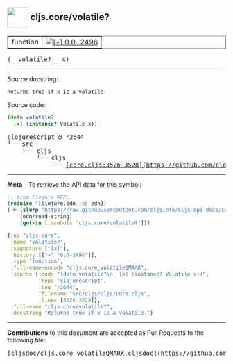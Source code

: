 ## <img width="48px" valign="middle" src="http://i.imgur.com/Hi20huC.png"> cljs.core/volatile?

 <table border="1">
<tr>

<td>function</td>
<td><a href="https://github.com/cljsinfo/cljs-api-docs/tree/0.0-2496"><img valign="middle" alt="[+] 0.0-2496" src="https://img.shields.io/badge/+-0.0--2496-lightgrey.svg"></a> </td>
</tr>
</table>

 <samp>
(__volatile?__ x)<br>
</samp>

---




Source docstring:

```
Returns true if x is a volatile.
```

Source code:

```clj
(defn volatile?
  [x] (instance? Volatile x))
```

 <pre>
clojurescript @ r2644
└── src
    └── cljs
        └── cljs
            └── <ins>[core.cljs:3526-3528](https://github.com/clojure/clojurescript/blob/r2644/src/cljs/cljs/core.cljs#L3526-L3528)</ins>
</pre>


---

__Meta__ - To retrieve the API data for this symbol:

```clj
;; from Clojure REPL
(require '[clojure.edn :as edn])
(-> (slurp "https://raw.githubusercontent.com/cljsinfo/cljs-api-docs/catalog/cljs-api.edn")
    (edn/read-string)
    (get-in [:symbols "cljs.core/volatile?"]))
```

```clj
{:ns "cljs.core",
 :name "volatile?",
 :signature ["[x]"],
 :history [["+" "0.0-2496"]],
 :type "function",
 :full-name-encode "cljs.core_volatileQMARK",
 :source {:code "(defn volatile?\n  [x] (instance? Volatile x))",
          :repo "clojurescript",
          :tag "r2644",
          :filename "src/cljs/cljs/core.cljs",
          :lines [3526 3528]},
 :full-name "cljs.core/volatile?",
 :docstring "Returns true if x is a volatile."}

```

---

__Contributions__ to this document are accepted as Pull Requests to the following file:

 <pre>
[cljsdoc/cljs.core_volatileQMARK.cljsdoc](https://github.com/cljsinfo/cljs-api-docs/blob/master/cljsdoc/cljs.core_volatileQMARK.cljsdoc)
</pre>

